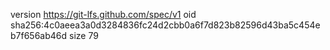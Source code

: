 version https://git-lfs.github.com/spec/v1
oid sha256:4c0aeea3a0d3284836fc24d2cbb0a6f7d823b82596d43ba5c454eb7f656ab46d
size 79
